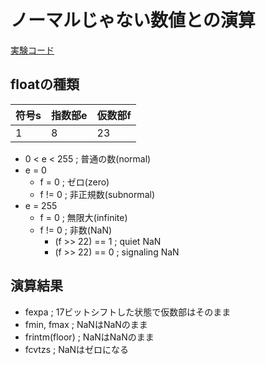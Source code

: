 # ノーマルじゃない数値との演算

[実験コード](https://github.com/herumi/misc/blob/master/sve/cmp-test.cpp)

## floatの種類

符号s|指数部e|仮数部f
-|-|-
1|8|23

- 0 < e < 255 ; 普通の数(normal)
- e = 0
  - f = 0 ; ゼロ(zero)
  - f != 0 ; 非正規数(subnormal)
- e = 255
  - f = 0 ; 無限大(infinite)
  - f != 0 ; 非数(NaN)
    - (f >> 22) == 1 ; quiet NaN
    - (f >> 22) == 0 ; signaling NaN

## 演算結果

- fexpa ; 17ビットシフトした状態で仮数部はそのまま
- fmin, fmax ; NaNはNaNのまま
- frintm(floor) ; NaNはNaNのまま
- fcvtzs ; NaNはゼロになる
